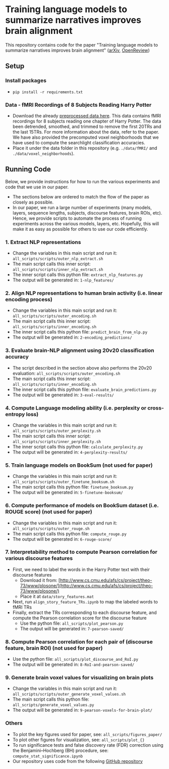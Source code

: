 # Training language models to summarize narratives improves brain alignment

This repository contains code for the paper "Training language models to summarize narratives improves brain alignment"
([arXiv](https://arxiv.org/abs/2212.10898), [OpenReview](https://openreview.net/forum?id=KzkLAE49H9b))

## Setup
### Install packages
- `pip install -r requirements.txt`

### Data - fMRI Recordings of 8 Subjects Reading Harry Potter
- Download the already [preprocessed data here](https://drive.google.com/drive/folders/1Q6zVCAJtKuLOh-zWpkS3lH8LBvHcEOE8?usp=sharing). This data contains fMRI recordings for 8 subjects reading one chapter of Harry Potter. The data been detrended, smoothed, and trimmed to remove the first 20TRs and the last 15TRs. For more information about the data, refer to the paper. We have also provided the precomputed voxel neighborhoods that we have used to compute the searchlight classification accuracies. 
- Place it under the data folder in this repository (e.g. `./data/fMRI/` and `./data/voxel_neighborhoods`).

## Running Code
Below, we provide instructions for how to run the various experiments and code that we use in our paper. 
- The sections below are ordered to match the flow of the paper as closely as possible.
- In our paper, we run a large number of experiments (many models, layers, sequence lengths, subjects, discourse features, brain ROIs, etc). Hence, we provide scripts to automate the process of running experiments across the various models, layers, etc. Hopefully, this will make it as easy as possible for others to use our code efficiently.

### 1. Extract NLP representations
- Change the variables in this main script and run it: `all_scripts/scripts/outer_nlp_extract.sh`
- The main script calls this inner script: `all_scripts/scripts/inner_nlp_extract.sh`
- The inner script calls this python file: `extract_nlp_features.py`
- The output will be generated in: `1-nlp_features/`

### 2. Align NLP representations to human brain activity (i.e. linear encoding process)
- Change the variables in this main script and run it: `all_scripts/scripts/outer_encoding.sh`
- The main script calls this inner script: `all_scripts/scripts/inner_encoding.sh`
- The inner script calls this python file: `predict_brain_from_nlp.py`
- The output will be generated in: `2-encoding_predictions/`

### 3. Evaluate brain-NLP alignment using 20v20 classification accuracy
- The script described in the section above also performs the 20v20 evaluation: `all_scripts/scripts/outer_encoding.sh`
- The main script calls this inner script: `all_scripts/scripts/inner_encoding.sh`
- The inner script calls this python file: `evaluate_brain_predictions.py`
- The output will be generated in: `3-eval-results/`

### 4. Compute Language modeling ability (i.e. perplexity or cross-entropy loss)
- Change the variables in this main script and run it: `all_scripts/scripts/outer_perplexity.sh`
- The main script calls this inner script: `all_scripts/scripts/inner_perplexity.sh`
- The inner script calls this python file: `calculate_perplexity.py`
- The output will be generated in: `4-perplexity-results/`

### 5. Train language models on BookSum (not used for paper)
- Change the variables in this main script and run it: `all_scripts/scripts/outer_finetune_booksum.sh`
- The main script calls this python file: `finetune_booksum.py`
- The output will be generated in: `5-finetune-booksum/`

### 6. Compute performance of models on BookSum dataset (i.e. ROUGE score) (not used for paper)
- Change the variables in this main script and run it: `all_scripts/scripts/outer_rouge.sh`
- The main script calls this python file: `compute_rouge.py`
- The output will be generated in: `6-rouge-score/`

### 7. Interpretability method to compute Pearson correlation for various discourse features
- First, we need to label the words in the Harry Potter text with their discourse features
    - Download it from: [http://www.cs.cmu.edu/afs/cs/project/theo-73/www/plosone/](http://www.cs.cmu.edu/afs/cs/project/theo-73/www/plosone/)
    - Place it at `data/story_features.mat`
- Next, run `align_story_feature_TRs.ipynb` to map the labeled words to fMRI TRs
- Finally, extract the TRs corresponding to each discourse feature, and compute the Pearson correlation score for the discourse feature
    - Use the python file: `all_scripts/plot_pearson.py`
    - The output will be generated in: `7-pearson-saved/`

### 8. Compute Pearson correlation for each pair of (discourse feature, brain ROI) (not used for paper)
- Use the python file: `all_scripts/plot_discourse_and_RoI.py`
- The output will be generated in: `8-RoI-and-pearson-saved/`

### 9. Generate brain voxel values for visualizing on brain plots
- Change the variables in this main script and run it: `all_scripts/scripts/outer_generate_voxel_values.sh`
- The main script calls this python file: `all_scripts/generate_voxel_values.py`
- The output will be generated in: `9-pearson-voxels-for-brain-plot/`

### Others
- To plot the key figures used for paper, see: `all_scripts/figures_paper/`
- To plot other figures for visualization, see: `all_scripts/plot_{}`
- To run significance tests and false discovery rate (FDR) correction using the Benjamini–Hochberg (BH) procedure, see: `compute_stat_significance.ipynb`
- Our repository uses code from the following [GitHub repository](https://github.com/mtoneva/brain_language_nlp)
